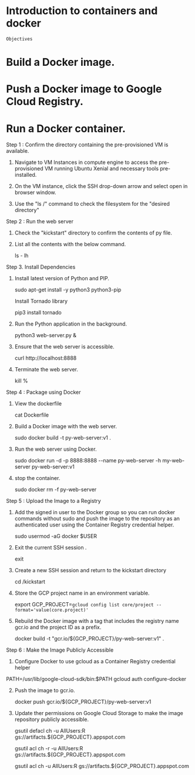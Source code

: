 # Introduction to containers and docker

    Objectives

# Build a Docker image.

# Push a Docker image to Google Cloud Registry.

# Run a Docker container.

Step 1 : Confirm the directory containing the pre-provisioned VM is available.

1. Navigate to VM Instances in compute engine to access the pre-provisioned VM running Ubuntu Xenial and necessary tools pre-installed.

2. On the VM instance, click the SSH drop-down arrow and select open in browser window.

3. Use the "ls /" command to check the filesystem for the "desired directory"

Step 2 : Run the web server

1. Check the "kickstart" directory to confirm the contents of py file.

2. List all the contents with the below command.

   ls - lh

Step 3. Install Dependencies

1. Install latest version of Python and PIP.

   sudo apt-get install -y python3 python3-pip

   Install Tornado library

   pip3 install tornado

2. Run the Python application in the background.

   python3 web-server.py &

3. Ensure that the web server is accessible.

   curl http://localhost:8888

4. Terminate the web server.

   kill %

Step 4 : Package using Docker

1. View the dockerfile

   cat Dockerfile

2. Build a Docker image with the web server.

   sudo docker build -t py-web-server:v1 .

3. Run the web server using Docker.

   sudo docker run -d -p 8888:8888 --name py-web-server -h my-web-server py-web-server:v1

4. stop the container.

   sudo docker rm -f py-web-server

Step 5 : Upload the Image to a Registry

1. Add the signed in user to the Docker group so you can run docker commands without sudo and push the image to the repository as an authenticated user using the Container Registry credential helper.

   sudo usermod -aG docker \$USER

2. Exit the current SSH session .

   exit

3. Create a new SSH session and return to the kickstart directory

   cd /kickstart

4. Store the GCP project name in an environment variable.

   export GCP_PROJECT=`gcloud config list core/project --format='value(core.project)'`

5. Rebuild the Docker image with a tag that includes the registry name gcr.io and the project ID as a prefix.

   docker build -t "gcr.io/\${GCP_PROJECT}/py-web-server:v1" .

Step 6 : Make the Image Publicly Accessible

1. Configure Docker to use gcloud as a Container Registry credential helper

PATH=/usr/lib/google-cloud-sdk/bin:\$PATH
gcloud auth configure-docker

2. Push the image to gcr.io.

   docker push gcr.io/\${GCP_PROJECT}/py-web-server:v1

3. Update ther permissions on Google Cloud Storage to make the image repository publicly accessible.

   gsutil defacl ch -u AllUsers:R gs://artifacts.\${GCP_PROJECT}.appspot.com

   gsutil acl ch -r -u AllUsers:R gs://artifacts.\${GCP_PROJECT}.appspot.com

   gsutil acl ch -u AllUsers:R gs://artifacts.\${GCP_PROJECT}.appspot.com

#

#

#
